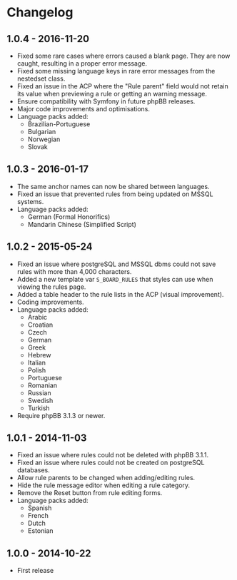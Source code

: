# Changelog

## 1.0.4 - 2016-11-20

- Fixed some rare cases where errors caused a blank page. They are now caught, resulting in a proper error message.
- Fixed some missing language keys in rare error messages from the nestedset class.
- Fixed an issue in the ACP where the "Rule parent" field would not retain its value when previewing a rule or getting an warning message.
- Ensure compatibility with Symfony in future phpBB releases.
- Major code improvements and optimisations.
- Language packs added:
    - Brazilian-Portuguese
    - Bulgarian
    - Norwegian
    - Slovak

## 1.0.3 - 2016-01-17

- The same anchor names can now be shared between languages.
- Fixed an issue that prevented rules from being updated on MSSQL systems.
- Language packs added:
    - German (Formal Honorifics)
    - Mandarin Chinese (Simplified Script)

## 1.0.2 - 2015-05-24

- Fixed an issue where postgreSQL and MSSQL dbms could not save rules with more than 4,000 characters.
- Added a new template var `S_BOARD_RULES` that styles can use when viewing the rules page.
- Added a table header to the rule lists in the ACP (visual improvement).
- Coding improvements.
- Language packs added:
    - Arabic
    - Croatian
    - Czech
    - German
    - Greek
    - Hebrew
    - Italian
    - Polish
    - Portuguese
    - Romanian
    - Russian
    - Swedish
    - Turkish
- Require phpBB 3.1.3 or newer.

## 1.0.1 - 2014-11-03

- Fixed an issue where rules could not be deleted with phpBB 3.1.1.
- Fixed an issue where rules could not be created on postgreSQL databases.
- Allow rule parents to be changed when adding/editing rules.
- Hide the rule message editor when editing a rule category.
- Remove the Reset button from rule editing forms.
- Language packs added:
    - Spanish
    - French
    - Dutch
    - Estonian

## 1.0.0 - 2014-10-22

- First release
